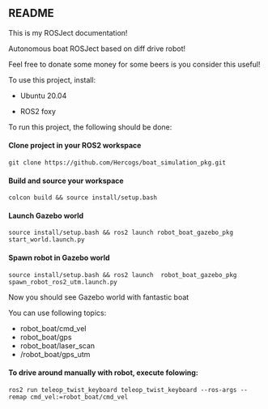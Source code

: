 ## README
This is my ROSJect documentation!

Autonomous boat ROSJect based on diff drive robot!

Feel free to donate some money for some beers is you consider this useful!

To use this project, install:

- Ubuntu 20.04

- ROS2 foxy

To run this project, the following should be done:

#### Clone project in your ROS2 workspace
```git clone https://github.com/Hercogs/boat_simulation_pkg.git```

#### Build and source your workspace
```colcon build && source install/setup.bash```

#### Launch Gazebo world
```source install/setup.bash && ros2 launch robot_boat_gazebo_pkg start_world.launch.py```

#### Spawn robot in Gazebo world
```source install/setup.bash && ros2 launch  robot_boat_gazebo_pkg spawn_robot_ros2_utm.launch.py```


Now you should see Gazebo world with fantastic boat

You can use following topics:

- robot_boat/cmd_vel
- robot_boat/gps
- robot_boat/laser_scan
- /robot_boat/gps_utm

#### To drive around manually with robot, execute folowing:
```ros2 run teleop_twist_keyboard teleop_twist_keyboard --ros-args --remap cmd_vel:=robot_boat/cmd_vel```